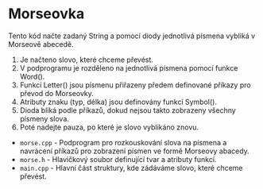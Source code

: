 # Morseovka
Tento kód načte zadaný String a pomocí diody jednotlivá písmena vybliká v Morseově abecedě.

1. Je načteno slovo, které chceme převést.
2. V podprogramu je rozděleno na jednotlivá písmena pomocí funkce Word().
3. Funkcí Letter() jsou písmenu přiřazeny předem definované příkazy pro převod do Morseovky.
4. Atributy znaku (typ, délka) jsou definovány funkcí Symbol().
5. Dioda bliká podle příkazů, dokud nejsou takto zobrazeny všechny písmeny slova.
6. Poté nadejte pauza, po které je slovo vyblikáno znovu.

* `morse.cpp` - Podprogram pro rozkouskování slova na písmena a navrácení příkazů pro zobrazení písmen ve formě Morseovy abacedy.
*  `morse.h` - Hlavičkový soubor definující tvar a atributy funkcí.
*  `main.cpp` - Hlavní část struktury, kde zádáváme slovo, které chceme převést.
